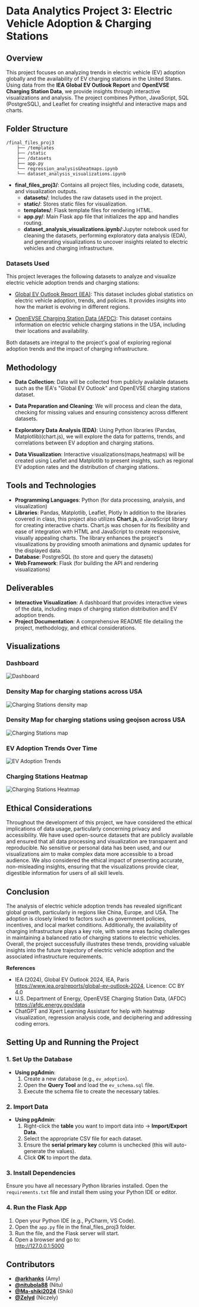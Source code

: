 # Data Analytics Project 3: Electric Vehicle Adoption & Charging Stations

## Overview

This project focuses on analyzing trends in electric vehicle (EV) adoption globally and the availability of EV charging stations in the United States. Using data from the **IEA Global EV Outlook Report** and **OpenEVSE Charging Station Data**, we provide insights through interactive visualizations and analysis. The project combines Python, JavaScript, SQL (PostgreSQL), and Leaflet for creating insightful and interactive maps and charts.

## Folder Structure

```
/final_files_proj3
    ├── /templates
    ├── /static
    ├── /datasets
    ├── app.py
    └── regression_analysis&heatmaps.ipynb
    └── dataset_analysis_visualizations.ipynb
```





- **final_files_proj3/**: Contains all project files, including code, datasets, and visualization outputs.
  - **datasets/**: Includes the raw datasets used in the project.
  - **static/**: Stores static files for visualization.
  - **templates/**: Flask template files for rendering HTML.
  - **app.py/**: Main Flask app file that initializes the app and handles routing.
  - **dataset_analysis_visualizations.ipynb/**:Jupyter notebook used for cleaning the datasets, performing exploratory data analysis (EDA), and generating visualizations to uncover insights related to electric vehicles and charging infrastructure.

### Datasets Used
This project leverages the following datasets to analyze and visualize electric vehicle adoption trends and charging stations:

- [Global EV Outlook Report (IEA)](https://www.iea.org/data-and-statistics/data-product/global-ev-outlook-2024#global-ev-data): This dataset includes global statistics on electric vehicle adoption, trends, and policies. It provides insights into how the market is evolving in different regions.

- [OpenEVSE Charging Station Data (AFDC)](https://afdc.energy.gov/data): This dataset contains information on electric vehicle charging stations in the USA, including their locations and availability.


Both datasets are integral to the project's goal of exploring regional adoption trends and the impact of charging infrastructure.
## Methodology
- **Data Collection**: Data will be collected from publicly available datasets such as the IEA's "Global EV Outlook" and OpenEVSE charging stations dataset.
  
- **Data Preparation and Cleaning**: We will process and clean the data, checking for missing values and ensuring consistency across different datasets.

- **Exploratory Data Analysis (EDA)**: Using Python libraries (Pandas, Matplotlib)(chart.js), we will explore the data for patterns, trends, and correlations between EV adoption and charging stations.

- **Data Visualization**: Interactive visualizations(maps,heatmaps) will be created using Leaflet and Matplotlib to present insights, such as regional EV adoption rates and the distribution of charging stations.


## Tools and Technologies
- **Programming Languages**: Python (for data processing, analysis, and visualization)
- **Libraries**: Pandas, Matplotlib, Leaflet, Plotly
In addition to the libraries covered in class, this project also utilizes **Chart.js**, a JavaScript library for creating interactive charts. Chart.js was chosen for its flexibility and ease of integration with HTML and JavaScript to create responsive, visually appealing charts. The library enhances the project's visualizations by providing smooth animations and dynamic updates for the displayed data.
- **Database**: PostgreSQL (to store and query the datasets)
- **Web Framework**: Flask (for building the API and rendering visualizations)

## Deliverables
- **Interactive Visualization**: A dashboard that provides interactive views of the data, including maps of charging station distribution and EV adoption trends.
- **Project Documentation**: A comprehensive README file detailing the project, methodology, and ethical considerations.

## Visualizations
### Dashboard
![Dashboard](final_files_proj3/static/dashboard.png)

### Density Map for charging stations across USA
![Charging Stations density map](final_files_proj3/static/densitymap.png)

### Density Map for charging stations using geojson across USA
![Charging Stations map](final_files_proj3/static/geojsondensitymap.png)

### EV Adoption Trends Over Time
![EV Adoption Trends](final_files_proj3/static/trends.png)

### Charging Stations Heatmap
![Charging Stations Heatmap](final_files_proj3/static/heatmap2.png)

## Ethical Considerations
Throughout the development of this project, we have considered the ethical implications of data usage, particularly concerning privacy and accessibility. We have used open-source datasets that are publicly available and ensured that all data processing and visualization are transparent and reproducible. No sensitive or personal data has been used, and our visualizations aim to make complex data more accessible to a broad audience.
We also considered the ethical impact of presenting accurate, non-misleading insights, ensuring that the visualizations provide clear, digestible information for users of all skill levels.

## Conclusion
The analysis of electric vehicle adoption trends has revealed significant global growth, particularly in regions like China, Europe, and USA. The adoption is closely linked to factors such as government policies, incentives, and local market conditions. Additionally, the availability of charging infrastructure plays a key role, with some areas facing challenges in maintaining a balanced ratio of charging stations to electric vehicles. Overall, the project successfully illustrates these trends, providing valuable insights into the future trajectory of electric vehicle adoption and the associated infrastructure requirements.

**References**
- IEA (2024), Global EV Outlook 2024, IEA, Paris
https://www.iea.org/reports/global-ev-outlook-2024,
Licence: CC BY 4.0
- U.S. Department of Energy, OpenEVSE Charging Station Data, (AFDC)
https://afdc.energy.gov/data
- ChatGPT and Xpert Learning Assistant for help with heatmap visualization, regression analysis code, and deciphering and addressing coding errors.

## **Setting Up and Running the Project**

### **1. Set Up the Database**  
- **Using pgAdmin**:  
  1. Create a new database (e.g., `ev_adoption`).
  2. Open the **Query Tool** and load the `ev_schema.sql` file.
  3. Execute the schema file to create the necessary tables.

### **2. Import Data**  
- **Using pgAdmin**:  
  1. Right-click the **table** you want to import data into → **Import/Export Data**.
  2. Select the appropriate CSV file for each dataset.
  3. Ensure the **serial primary key** column is unchecked (this will auto-generate the values).
  4. Click **OK** to import the data.

### **3. Install Dependencies**  
Ensure you have all necessary Python libraries installed. Open the `requirements.txt` file and install them using your Python IDE or editor.

### **4. Run the Flask App**  
1. Open your Python IDE (e.g., PyCharm, VS Code).
2. Open the `app.py` file in the final_files_proj3 folder.
3. Run the file, and the Flask server will start.
4. Open a browser and go to:  
http://127.0.0.1:5000

## Contributors
- [**@arkhanks**](https://github.com/arkhanks) (Amy)
- [**@nitubola88**](https://github.com/nitubola88) (Nitu)
- [**@Ma-shiki2024**](https://github.com/Ma-shiki2024) (Shiki)
- [**@Zelyd**](https://github.com/Zelyd) (Niczely)
